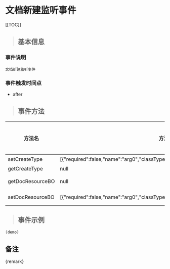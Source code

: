 # 文档新建监听事件

[[TOC]]

>## 基本信息

### 事件说明
```text
文档新建监听事件
```

### 事件触发时间点
- after

>## 事件方法

方法名 | 方法参数 | 方法返回值 | 版本 | 参数描述
 --- | --- | --- | --- | --- 
setCreateType|[{"required":false,"name":"arg0","classType":"java.lang.Integer"}]|void|设置创建类型
getCreateType|null|java.lang.Integer|获取创建类型
getDocResourceBO|null|com.seeyon.apps.doc.bo.DocResourceBO|获取DocResourceBO
setDocResourceBO|[{"required":false,"name":"arg0","classType":"com.seeyon.apps.doc.bo.DocResourceBO"}]|void|设置DocResourceBO


> ## 事件示例

```java
{demo}
```

## 备注
{remark}